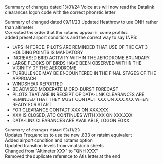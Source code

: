Summary of changes dated 18/01/24
Voice atis will now read the Datalink clearances logon code with the correct phonetic letter

Summary of changed dated 09/11/23
Updated Heathrow to use ONH rather than altimeter  
Corrected the order that the notams appear in some profiles  
added preset airport conditions and the correct way to say LVPS:  
- LVPS IN FORCE. PILOTS ARE REMINDED THAT USE OF THE CAT 3 HOLDING POINTS IS MANDATORY
- INCREASED BIRD ACTIVITY WITHIN THE AERODROME BOUNDARY
- LARGE FLOCKS OF BIRDS HAVE BEEN OBSERVED WITHIN THE VICINITY OF THE AERODROME
- TURBULENCE MAY BE ENCOUNTERED IN THE FINAL STAGES OF THE APPROACH
- WINDSHEAR REPORTED
- BE ADVISED MODERATE MICRO-BURST FORECAST
- PILOTS THAT ARE IN RECEIPT OF DATA-LINK CLEARANCES ARE REMINDED THAT THEY MUST CONTACT XXX ON XXX.XXX WHEN READY FOR START
- FOR CLEARANCE CONTACT XXX ON XXX.XXX
- XXX IS CLOSED, ATC CONTINUES WITH XXX ON XXX.XXX
- DATA-LINK CLEARANCES ARE AVAILABLE, LOGON EGXX

Summary of changes dated 03/11/23  
Updates Frequencies to use the new .833 or vatsim equivalent  
Added airport condition and notams option  
Updated transition levels from vmats/crib sheets  
Changed from "Altimeter XXX" to "QNH XXX"  
Removed the duplicate reference to Atis letter at the end  

